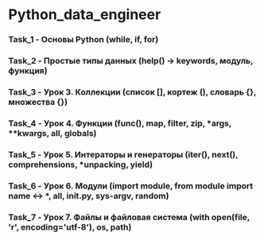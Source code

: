 # Python_data_engineer

### Task_1 -  Основы Python (while, if, for)
### Task_2 -  Простые типы данных (help() -> keywords, модуль, функция)
### Task_3 -  Урок 3. Коллекции (список [], кортеж (), словарь {}, множества {})
### Task_4 -  Урок 4. Функции (func(), map, filter, zip, *args, **kwargs, all, globals)
### Task_5 -  Урок 5. Интераторы и генераторы (iter(), next(), comprehensions, *unpacking, yield)
### Task_6 -  Урок 6. Модули (import module, from module import name <-> *, __all__, __init__.py, sys-argv, random)
### Task_7 -  Урок 7. Файлы и файловая система (with open(file, 'r', encoding='utf-8'), os, path)